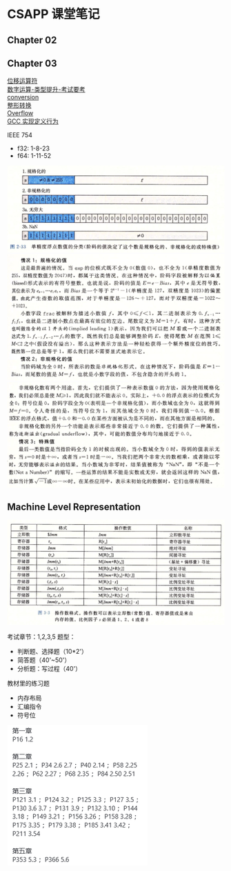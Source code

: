 # CSAPP 课堂笔记


## Chapter 02





## Chapter 03

[位移运算符](https://port70.net/~nsz/c/c11/n1570.html#6.5.7)   
[数字运算-类型提升-考试要考](https://port70.net/~nsz/c/c11/n1570.html#6.3.1.8)   
[conversion](https://en.cppreference.com/w/c/language/conversion)   
[整形转换](https://port70.net/~nsz/c/c11/n1570.html#6.3.1.3)   
[Overflow](https://en.cppreference.com/w/c/language/operator_arithmetic#Overflows)   
[GCC 实现定义行为](https://gcc.gnu.org/onlinedocs/gcc/Integers-implementation.html#Integers-implementation)    

IEEE 754

- f32: 1-8-23
- f64: 1-11-52

![](assets/floating_normal.png)   
![](assets/floating_nomal2.png)    
![](assets/floating_normal3.png)   


## Machine Level Representation


![](assets/access_10_16.png)


考试章节：1,2,3,5
题型：

- 判断题、选择题（10*2'）
- 简答题（40'~50'）
- 分析题：写过程（40'）

教材里的练习题

- 内存布局
- 汇编指令
- 符号位

![](assets/review.png)
